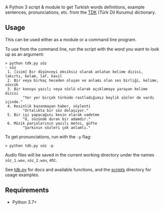 A Python 3 script & module to get Turkish words definitions, example sentences,
pronunciations, etc. from the [TDK](https://sozluk.gov.tr/) (Türk Dil Kurumu) dictionary.

## Usage

This can be used either as a module or a command line program.

To use from the command line, run the script with the word you want to look up as an argument:

    > python tdk.py söz
    - söz
     1. [isim] Bir düşünceyi eksiksiz olarak anlatan kelime dizisi, lakırtı, kelam, laf, kavil
     2. Bir veya birkaç heceden oluşan ve anlamı olan ses birliği, kelime, sözcük
     3. Bir konuyu yazılı veya sözlü olarak açıklamaya yarayan kelime dizisi
            "Yer yer birçok türküde rastladığımız beylik sözler de vardı içinde."
     4. Kesinlik kazanmayan haber, söylenti
            "Ortalıkta bir söz dolaşıyor."
     5. Bir işi yapacağını kesin olarak vadetme
            "O, sözünde duran bir adamdır."
     6. Müzik parçalarının yazılı metni, güfte
            "Şarkının sözleri çok anlamlı."

To get pronunciations, run with the `-p` flag:

    > python tdk.py söz -p

Audio files will be saved in the current working directory under the names `söz_1.wav`, `söz_2.wav`, etc.

See [tdk.py](tdk.py) for docs and available functions, and the [scripts](./scripts/) directory for usage examples.

## Requirements

-   Python 3.7+
